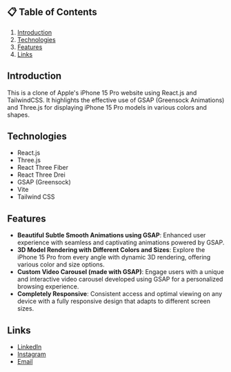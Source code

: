 ## 📋 Table of Contents

1. [Introduction](#introduction)
2. [Technologies](#technologies)
3. [Features](#features)
4. [Links](#links)

## Introduction

This is a clone of Apple's iPhone 15 Pro website using React.js and TailwindCSS. It highlights the effective use of GSAP (Greensock Animations) and Three.js for displaying iPhone 15 Pro models in various colors and shapes.

## Technologies

- React.js
- Three.js
- React Three Fiber
- React Three Drei
- GSAP (Greensock)
- Vite
- Tailwind CSS

## Features

- **Beautiful Subtle Smooth Animations using GSAP**: Enhanced user experience with seamless and captivating animations powered by GSAP.
- **3D Model Rendering with Different Colors and Sizes**: Explore the iPhone 15 Pro from every angle with dynamic 3D rendering, offering various color and size options.
- **Custom Video Carousel (made with GSAP)**: Engage users with a unique and interactive video carousel developed using GSAP for a personalized browsing experience.
- **Completely Responsive**: Consistent access and optimal viewing on any device with a fully responsive design that adapts to different screen sizes.

## Links

- [LinkedIn](https://www.linkedin.com/in/huzaifa-siddiqui-6370051b5/)
- [Instagram](https://www.instagram.com/_huzaifa__siddiqui/)
- [Email](mailto:huzaifasid1868@gmail.com)
  
  
